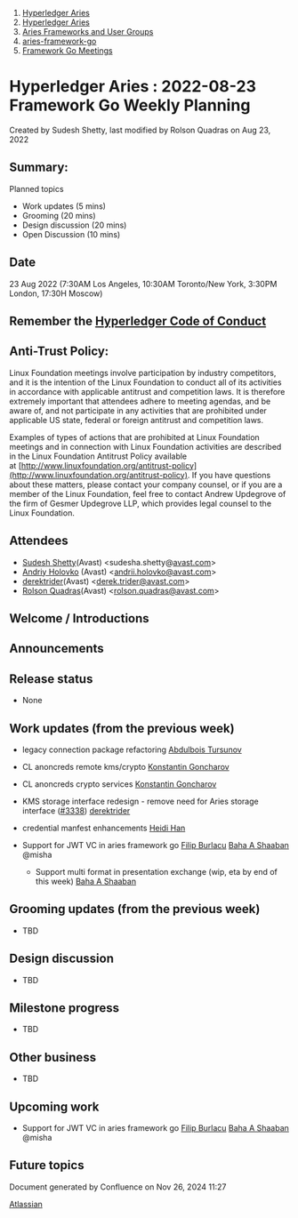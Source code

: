 1. [Hyperledger Aries](index.html)
2. [Hyperledger Aries](Hyperledger-Aries_18481154.html)
3. [Aries Frameworks and User Groups](Aries-Frameworks-and-User-Groups_18481290.html)
4. [aries-framework-go](aries-framework-go_18481606.html)
5. [Framework Go Meetings](Framework-Go-Meetings_18482076.html)

# Hyperledger Aries : 2022-08-23 Framework Go Weekly Planning

Created by Sudesh Shetty, last modified by Rolson Quadras on Aug 23, 2022

## Summary:

Planned topics

- Work updates (5 mins)
- Grooming (20 mins)
- Design discussion (20 mins)
- Open Discussion (10 mins)

## Date

23 Aug 2022 (7:30AM Los Angeles, 10:30AM Toronto/New York, 3:30PM London, 17:30H Moscow)

## Remember the [Hyperledger Code of Conduct](https://lf-hyperledger.atlassian.net/wiki/display/HYP/Hyperledger+Code+of+Conduct)

## Anti-Trust Policy:

Linux Foundation meetings involve participation by industry competitors, and it is the intention of the Linux Foundation to conduct all of its activities in accordance with applicable antitrust and competition laws. It is therefore extremely important that attendees adhere to meeting agendas, and be aware of, and not participate in any activities that are prohibited under applicable US state, federal or foreign antitrust and competition laws.

Examples of types of actions that are prohibited at Linux Foundation meetings and in connection with Linux Foundation activities are described in the Linux Foundation Antitrust Policy available at [http://www.linuxfoundation.org/antitrust-policy](http://www.linuxfoundation.org/antitrust-policy). If you have questions about these matters, please contact your company counsel, or if you are a member of the Linux Foundation, feel free to contact Andrew Updegrove of the firm of Gesmer Updegrove LLP, which provides legal counsel to the Linux Foundation.

## Attendees

- [Sudesh Shetty](https://lf-hyperledger.atlassian.net/wiki/people/62334edb867a4e0070970909?ref=confluence)(Avast) &lt;sudesha.shetty@[avast.com](http://secuekey.com)&gt;
- [Andriy Holovko](https://lf-hyperledger.atlassian.net/wiki/people/557058:1e0c58ac-58b3-490a-807d-e7d095a0b88d?ref=confluence) (Avast) &lt;andrii.holovko@avast.com&gt;
- [derektrider](https://lf-hyperledger.atlassian.net/wiki/people/60b7f69348b89500697aa128?ref=confluence)(Avast) &lt;derek.trider@avast.com&gt;
- [Rolson Quadras](https://lf-hyperledger.atlassian.net/wiki/people/622101eec88f1000682f2f68?ref=confluence)(Avast) &lt;rolson.quadras@avast.com&gt;

## Welcome / Introductions

## Announcements

## Release status

- None

## Work updates (from the previous week)

- legacy connection package refactoring [Abdulbois Tursunov](https://lf-hyperledger.atlassian.net/wiki/people/624a84b2ad6b7e006aa747d1?ref=confluence)
- CL anoncreds remote kms/crypto [Konstantin Goncharov](https://lf-hyperledger.atlassian.net/wiki/people/712020:fe99c28b-ec9b-42be-b341-6945249e6bea?ref=confluence)
- CL anoncreds crypto services [Konstantin Goncharov](https://lf-hyperledger.atlassian.net/wiki/people/712020:fe99c28b-ec9b-42be-b341-6945249e6bea?ref=confluence)
- KMS storage interface redesign - remove need for Aries storage interface ([#3338](https://github.com/hyperledger/aries-framework-go/pull/3338)) [derektrider](https://lf-hyperledger.atlassian.net/wiki/people/60b7f69348b89500697aa128?ref=confluence)
- credential manfest enhancements [Heidi Han](https://lf-hyperledger.atlassian.net/wiki/people/712020:9f5f283e-5eb6-4410-be42-94176ad37b0c?ref=confluence)
- Support for JWT VC in aries framework go [Filip Burlacu](https://lf-hyperledger.atlassian.net/wiki/people/712020:954f178b-c612-4ebd-9960-433199bfe689?ref=confluence) [Baha A Shaaban](https://lf-hyperledger.atlassian.net/wiki/people/712020:c6fcc16a-f888-4bb1-bef3-41f4da326364?ref=confluence) @misha
  
  - Support multi format in presentation exchange (wip, eta by end of this week) [Baha A Shaaban](https://lf-hyperledger.atlassian.net/wiki/people/712020:c6fcc16a-f888-4bb1-bef3-41f4da326364?ref=confluence)

## Grooming updates (from the previous week)

- TBD

## Design discussion

- TBD

## Milestone progress

- TBD

## Other business

- TBD

## Upcoming work

- Support for JWT VC in aries framework go [Filip Burlacu](https://lf-hyperledger.atlassian.net/wiki/people/712020:954f178b-c612-4ebd-9960-433199bfe689?ref=confluence) [Baha A Shaaban](https://lf-hyperledger.atlassian.net/wiki/people/712020:c6fcc16a-f888-4bb1-bef3-41f4da326364?ref=confluence) @misha

## Future topics

Document generated by Confluence on Nov 26, 2024 11:27

[Atlassian](http://www.atlassian.com/)
